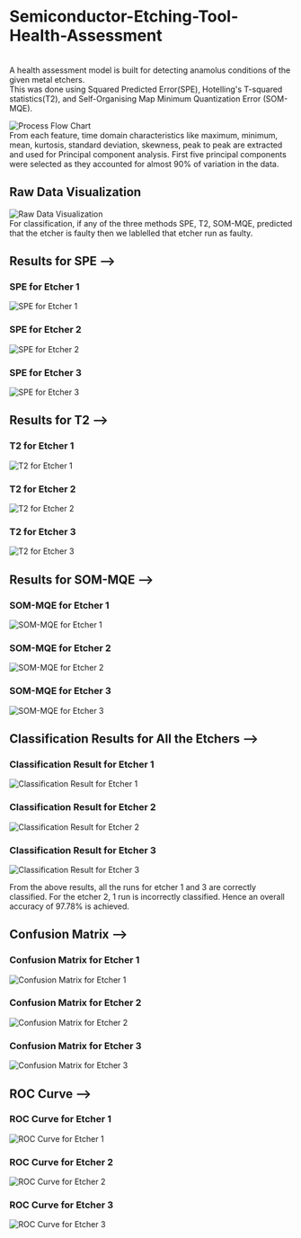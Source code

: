 # Semiconductor-Etching-Tool-Health-Assessment
<br />
A health assessment model is built for detecting anamolus conditions of the given metal etchers. 
<br />
This was done using Squared Predicted Error(SPE), Hotelling's T-squared statistics(T2), and Self-Organising Map Minimum Quantization Error (SOM-MQE).<br />

![Process Flow Chart](/Process_flow_chart_1.PNG)
<br />
From each feature, time domain characteristics like maximum, minimum, mean, kurtosis, standard deviation, skewness, peak to peak are extracted and used for Principal component analysis. First five principal components were selected as they accounted for almost 90% of variation in the data.
<br />

## Raw Data Visualization<br />
![Raw Data Visualization](/raw_data_visualization_1.PNG)
<br />
For classification, if any of the three methods SPE, T2, SOM-MQE, predicted that the etcher is faulty then we lablelled that etcher run as faulty.<br />

## **Results for SPE -->**<br />

### SPE for Etcher 1<br />
![SPE for Etcher 1](/SPE_Reuslts_Experiment_1.PNG)
<br />

### SPE for Etcher 2<br />
![SPE for Etcher 2](/SPE_Results_Experiment_2.PNG)
<br />

### SPE for Etcher 3<br />
![SPE for Etcher 3](/SPE_Results_Experiment_3.PNG)
<br />

## **Results for T2 -->**<br />

### T2 for Etcher 1<br />
![T2 for Etcher 1](/T2_Results_Experiment_1.PNG)
<br />

### T2 for Etcher 2<br />
![T2 for Etcher 2](/T2_Results_Experiment_2.PNG)
<br />

### T2 for Etcher 3<br />
![T2 for Etcher 3](/T2_Results_Experiment_3.PNG)
<br />

## **Results for SOM-MQE -->**<br />

### SOM-MQE for Etcher 1<br />
![SOM-MQE for Etcher 1](/SOM_Results_Experiment_1.PNG)
<br />

### SOM-MQE for Etcher 2<br />
![SOM-MQE for Etcher 2](/SOM_Results_Experiment_2.PNG)
<br />

### SOM-MQE for Etcher 3<br />
![SOM-MQE for Etcher 3](/SOM_Results_Experiment_3.PNG)
<br />

## **Classification Results for All the Etchers -->**<br />

### Classification Result for Etcher 1<br />
![Classification Result for Etcher 1](/Results_Etcher_1.PNG)
<br />

### Classification Result for Etcher 2<br />
![Classification Result for Etcher 2](/Results_Etcher_2.PNG)
<br />

### Classification Result for Etcher 3<br />
![Classification Result for Etcher 3](/Results_Etcher_3.PNG)
<br />

From the above results, all the runs for etcher 1 and 3 are correctly classified. For the etcher 2, 1 run is incorrectly classified. Hence an overall accuracy of 97.78% is achieved.<br />

## **Confusion Matrix -->**<br />

### Confusion Matrix for Etcher 1<br />
![Confusion Matrix for Etcher 1](/Confusion_Matrix_for_Etcher_1.PNG)
<br />

### Confusion Matrix for Etcher 2<br />
![Confusion Matrix for Etcher 2](/Confusion_Matrix_for_Etcher_2.PNG)
<br />

### Confusion Matrix for Etcher 3<br />
![Confusion Matrix for Etcher 3](/Confusion_Matrix_for_Etcher_3.PNG)
<br />

## **ROC Curve -->**<br />

### ROC Curve for Etcher 1<br />
![ROC Curve for Etcher 1](/ROC_Curve_for_Etcher_1.PNG)
<br />

### ROC Curve for Etcher 2<br />
![ROC Curve for Etcher 2](/ROC_Curve_for_Etcher_2.PNG)
<br />

### ROC Curve for Etcher 3<br />
![ROC Curve for Etcher 3](/ROC_Curve_for_Etcher_3.PNG)
<br />


